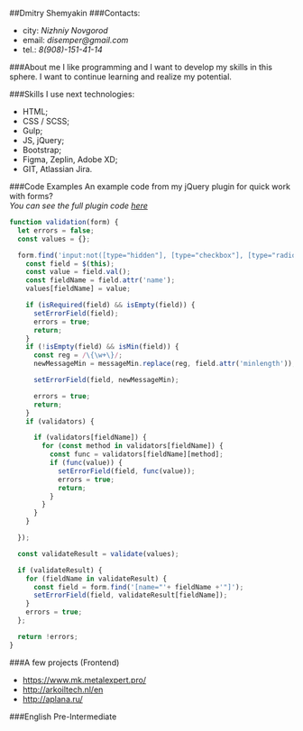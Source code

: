 ##Dmitry Shemyakin
###Contacts:
  * city: _Nizhniy Novgorod_
  * email: _disemper@gmail.com_
  * tel.: _8(908)-151-41-14_
  
###About me
I like programming and I want to develop my skills in this sphere.
I want to continue learning and realize my potential.

###Skills
I use next technologies: 
* HTML;
* CSS / SCSS;
* Gulp;
* JS, jQuery;
* Bootstrap;
* Figma, Zeplin, Adobe XD;
* GIT, Atlassian Jira.

###Code Examples
An example code from my jQuery plugin for quick work with forms?  
_You can see the full plugin code [here](https://gitlab.com/disemper)_
```javascript
function validation(form) {
  let errors = false;
  const values = {};

  form.find('input:not([type="hidden"], [type="checkbox"], [type="radio"]), textarea').each(function () {
    const field = $(this);
    const value = field.val();
    const fieldName = field.attr('name');
    values[fieldName] = value;

    if (isRequired(field) && isEmpty(field)) {
      setErrorField(field);
      errors = true;
      return;
    }
    if (!isEmpty(field) && isMin(field)) {
      const reg = /\{\w+\}/;
      newMessageMin = messageMin.replace(reg, field.attr('minlength'));

      setErrorField(field, newMessageMin);

      errors = true;
      return;
    }
    if (validators) {

      if (validators[fieldName]) {
        for (const method in validators[fieldName]) {
          const func = validators[fieldName][method];
          if (func(value)) {
            setErrorField(field, func(value));
            errors = true;
            return;
          }
        }
      }
    }

  });

  const validateResult = validate(values);

  if (validateResult) {
    for (fieldName in validateResult) {
      const field = form.find('[name="'+ fieldName +'"]');
      setErrorField(field, validateResult[fieldName]);
    }
    errors = true;
  };

  return !errors;
}
```

###A few projects (Frontend)
* https://www.mk.metalexpert.pro/
* http://arkoiltech.nl/en
* http://aplana.ru/

###English
Pre-Intermediate
